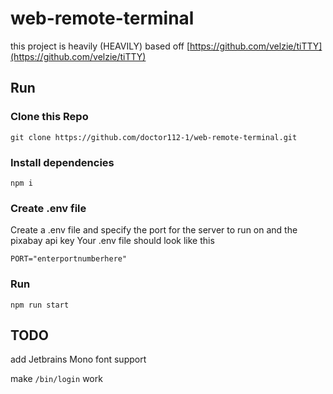 # web-remote-terminal

this project is heavily (HEAVILY) based off [https://github.com/velzie/tiTTY](https://github.com/velzie/tiTTY)

## Run

### Clone this Repo

```
git clone https://github.com/doctor112-1/web-remote-terminal.git
```

### Install dependencies

```
npm i
```

### Create .env file

Create a .env file and specify the port for the server to run on and the pixabay api key
Your .env file should look like this

```
PORT="enterportnumberhere"
```

### Run

```
npm run start
```

## TODO

add Jetbrains Mono font support

make `/bin/login` work

